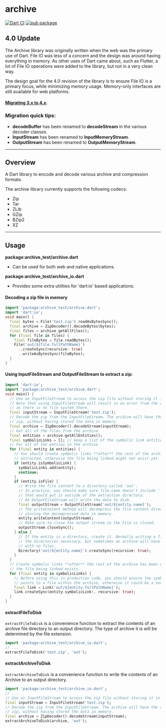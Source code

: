 # archive
[![Dart CI](https://github.com/brendan-duncan/archive/actions/workflows/build.yaml/badge.svg)](https://github.com/brendan-duncan/archive/actions/workflows/build.yaml)
[![pub package](https://img.shields.io/pub/v/archive.svg)](https://pub.dev/packages/archive)

## 4.0 Update

The Archive library was originally written when the web was the primary use of Dart. File IO was less of a concern
and the design was around having everything in memory. As other uses of Dart came about, such as Flutter, a lot
of File IO operations were added to the library, but not in a very clean way.

The design goal for the 4.0 revision of the library is to ensure File IO is a primary focus, while minimizing memory
usage. Memory-only interfaces are still available for web platforms.

#### [Migrating 3.x to 4.x](doc/migrating_3_to_4.md).

### Migration quick tips:
* **decodeBuffer** has been renamed to **decodeStream** in the various decoder classes.
* **InputStream** has been renamed to **InputMemoryStream**.
* **OutputStream** has been renamed to **OutputMemoryStream**.

---

## Overview

A Dart library to encode and decode various archive and compression formats.

The archive library currently supports the following codecs:

- Zip
- Tar
- ZLib
- GZip
- BZip2
- XZ

---

## Usage

**package:archive_test/archive.dart**
* Can be used for both web and native applications.

**package:archive_test/archive_io.dart**
  * Provides some extra utilities for 'dart:io' based applications.


#### Decoding a zip file in memory

```dart
import 'package:archive_test/archive.dart';
import 'dart:io';
void main() {
  final bytes = File('test.zip').readAsBytesSync();
  final archive = ZipDecoder().decodeBytes(bytes);
  final files = archive.getAllFiles();
  for (final file in files) {
    final fileBytes = file.readBytes();
    File('out/${file.fullPathName}')
      ..createSync(recursive: true)
      ..writeAsBytesSync(fileBytes);
  }
}
```

#### Using InputFileStream and OutputFileStream to extract a zip:
```dart
import 'dart:io';
import 'package:archive_test/archive.dart';
void main() {
  // Use an InputFileStream to access the zip file without storing it in memory.
  // Note that using InputFileStream will result in an error from the web platform  
  // as there is no file system there.
  final inputStream = InputFileStream('test.zip');
  // Decode the zip from the InputFileStream. The archive will have the contents of the
  // zip, without having stored the data in memory. 
  final archive = ZipDecoder().decodeStream(inputStream);
  // Get all of the files from the archive
  final entities = archive.getAllEntities();
  final symbolicLinks = []; // keep a list of the symbolic link entities, if any.
  // For all of the entries in the archive
  for (final entity in entities) {
    // You should create symbolic links **after** the rest of the archive has been
    // extracted, otherwise the file being linked might not exist yet.
    if (entity.isSymbolicLink) {
      symbolicLinks.add(entity);
      continue;
    }
    if (entity.isFile) {
      // Write the file content to a directory called 'out'.
      // In practice, you should make sure file.name doesn't include '..' paths
      // that would put it outside of the extraction directory.
      // An OutputFileStream will write the data to disk.
      final outputStream = OutputFileStream('out/${entity.name}');
      // The writeContent method will decompress the file content directly to disk without
      // storing the decompressed data in memory. 
      entity.writeContent(outputStream);
      // Make sure to close the output stream so the File is closed.
      outputStream.closeSync();
    } else {
      // If the entity is a directory, create it. Normally writing a file will create
      // the directories necessary, but sometimes an archive will have an empty directory
      // with no files.
      Directory('out/${entity.name}').createSync(recursive: true);
    }
  }
  // Create symbolic links **after** the rest of the archive has been extracted to make sure
  // the file being linked exists.
  for (final entity in symbolicLinks) {
    // Before using this in production code, you should ensure the symbolicLink path
    // points to a file within the archive, otherwise it could be a security issue.
    final link = Link('out/${entity.fullPathName}');
    link.createSync(entity.symbolicLink!, recursive: true);
  }
}
```
#### extractFileToDisk
`extractFileToDisk` is a convenience function to extract the contents of
an archive file directory to an output directory.
The type of archive it is will be determined by the file extension.
```dart
import 'package:archive_test/archive_io.dart';
// ...
extractFileToDisk('test.zip', 'out');
```
#### extractArchiveToDisk
`extractArchiveToDisk` is a convenience function to write the contents of an Archive
to an output directory.
```dart
import 'package:archive_test/archive_io.dart';
// ...
// Use an InputFileStream to access the zip file without storing it in memory.
final inputStream = InputFileStream('test.zip');
// Decode the zip from the InputFileStream. The archive will have the contents of the
// zip, without having stored the data in memory. 
final archive = ZipDecoder().decodeStream(inputStream);
extractArchiveToDisk(archive, 'out');
```
